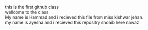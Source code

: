 this is the first github class <br> wellcome to the class <br> My name is Hammad and i recieved this file from miss kishwar jehan.<br> my name is ayesha and i recieved this repositry
shoaib here
nawaz
